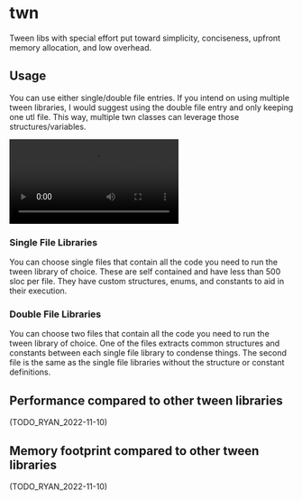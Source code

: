# twn
Tween libs with special effort put toward simplicity, conciseness, upfront memory allocation, and low overhead.

## Usage
You can use either single/double file entries. If you intend on using multiple tween libraries, I would suggest using the double file entry and only keeping one utl file. This way, multiple twn classes can leverage those structures/variables.

![Watch the video](https://raw.githubusercontent.com/rchanlatte95/twn/main/showcase_vids/unity_showcase.mp4)

### Single File Libraries
You can choose single files that contain all the code you need to run the tween library of choice. These are self contained and have less than 500 sloc per file. They have custom structures, enums, and constants to aid in their execution.

### Double File Libraries
You can choose two files that contain all the code you need to run the tween library of choice. One of the files extracts common structures and constants between each single file library to condense things. The second file is the same as the single file libraries without the structure or constant definitions.

## Performance compared to other tween libraries
(TODO_RYAN_2022-11-10)

## Memory footprint compared to other tween libraries
(TODO_RYAN_2022-11-10)
